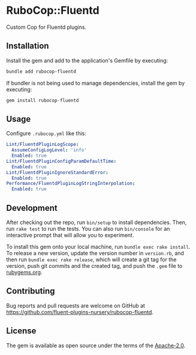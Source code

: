 # RuboCop::Fluentd

Custom Cop for Fluentd plugins.

## Installation

Install the gem and add to the application's Gemfile by executing:

```bash
bundle add rubocop-fluentd
```

If bundler is not being used to manage dependencies, install the gem by executing:

```bash
gem install rubocop-fluentd
```

## Usage

Configure `.rubocop.yml` like this:

```yaml
Lint/FluentdPluginLogScope:
  AssumeConfigLogLevel: 'info'
  Enabled: true
Lint/FluentdPluginConfigParamDefaultTime:
  Enabled: true
Lint/FluentdPluginIgnoreStandardError:
  Enabled: true
Performance/FluentdPluginLogStringInterpolation:
  Enabled: true
```

## Development

After checking out the repo, run `bin/setup` to install dependencies. Then, run `rake test` to run the tests. You can also run `bin/console` for an interactive prompt that will allow you to experiment.

To install this gem onto your local machine, run `bundle exec rake install`. To release a new version, update the version number in `version.rb`, and then run `bundle exec rake release`, which will create a git tag for the version, push git commits and the created tag, and push the `.gem` file to [rubygems.org](https://rubygems.org).

## Contributing

Bug reports and pull requests are welcome on GitHub at https://github.com/fluent-plugins-nursery/rubocop-fluentd.

## License

The gem is available as open source under the terms of the [Apache-2.0](https://opensource.org/license/apache-2-0).
